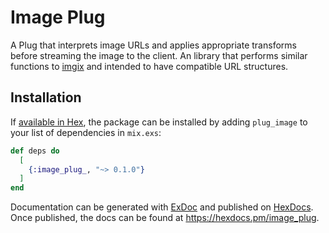 # Image Plug

A Plug that interprets image URLs and applies appropriate transforms before streaming the image to the client. An library that performs similar functions to [imgix](https://imgix.com) and intended to have compatible URL structures.

## Installation

If [available in Hex](https://hex.pm/docs/publish), the package can be installed
by adding `plug_image` to your list of dependencies in `mix.exs`:

```elixir
def deps do
  [
    {:image_plug_, "~> 0.1.0"}
  ]
end
```

Documentation can be generated with [ExDoc](https://github.com/elixir-lang/ex_doc)
and published on [HexDocs](https://hexdocs.pm). Once published, the docs can
be found at <https://hexdocs.pm/image_plug>.

